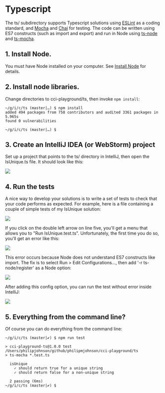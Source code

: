 # Typescript

The ts/ subdirectory supports Typescript solutions using [ESLint](https://eslint.org/) as a coding standard, and [Mocha](https://mochajs.org/) and [Chai](https://www.chaijs.com/) for testing. The code can be written using ES7 constructs (such as import and export) and run in Node using [ts-node](https://github.com/TypeStrong/ts-node) and [ts-mocha](https://github.com/piotrwitek/ts-mocha).

## 1. Install Node.

You must have Node installed on your computer. See [Install Node](https://nodejs.org/en/download/) for details.

## 2. Install node libraries.

Change directories to cci-playground/ts, then invoke `npm install`:

```
~/g/i/c/ts (master|…) $ npm install
added 494 packages from 758 contributors and audited 3361 packages in 5.965s
found 0 vulnerabilities

~/g/i/c/ts (master|…) $
```

## 3. Create an IntelliJ IDEA (or WebStorm) project

Set up a project that points to the ts/ directory in IntelliJ, then open the IsUnique.ts file. It should look like this:

<img src="https://github.com/ics-software-engineering/cci-playground/raw/master/images/ts-intellij-isunique.ts.png">


## 4. Run the tests

A nice way to develop your solutions is to write a set of tests to check that your code performs as expected. For example, here is a file containing a couple of simple tests of my IsUnique solution:

<img src="https://github.com/ics-software-engineering/cci-playground/raw/master/images/ts-intellij-isunique-test-code.png">

If you click on the double left arrow on line five, you'll get a menu that allows you to "Run IsUnique.test.ts". Unfortunately, the first time you do so, you'll get an error like this:

<img src="https://github.com/ics-software-engineering/cci-playground/raw/master/images/ts-intellij-mocha-error.png">

This error occurs because Node does not understand ES7 constructs like import.  The fix is to select Run > Edit Configurations..., then add '-r ts-node/register' as a Node option:

<img src="https://github.com/ics-software-engineering/cci-playground/raw/master/images/ts-intellij-mocha-config.png">

After adding this config option, you can run the test without error inside IntelliJ:

<img src="https://github.com/ics-software-engineering/cci-playground/raw/master/images/ts-intellij-mocha-success.png">

## 5. Everything from the command line?

Of course you can do everything from the command line:

```
~/g/i/c/ts (master|✔) $ npm run test

> cci-playground-ts@1.0.0 test /Users/philipjohnson/github/philipmjohnson/cci-playground/ts
> ts-mocha *.test.ts

  isUnique
    ✓ should return true for a unique string
    ✓ should return false for a non-unique string

  2 passing (6ms)
~/g/i/c/ts (master|✔) $
```



















